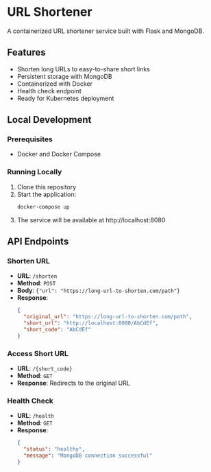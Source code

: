 # URL Shortener

A containerized URL shortener service built with Flask and MongoDB.

## Features

- Shorten long URLs to easy-to-share short links
- Persistent storage with MongoDB
- Containerized with Docker
- Health check endpoint
- Ready for Kubernetes deployment

## Local Development

### Prerequisites

- Docker and Docker Compose

### Running Locally

1. Clone this repository
2. Start the application:
   ```bash
   docker-compose up
   ```
3. The service will be available at http://localhost:8080

## API Endpoints

### Shorten URL

- **URL**: `/shorten`
- **Method**: `POST`
- **Body**: `{"url": "https://long-url-to-shorten.com/path"}`
- **Response**:
  ```json
  {
    "original_url": "https://long-url-to-shorten.com/path",
    "short_url": "http://localhost:8080/AbCdEf",
    "short_code": "AbCdEf"
  }
  ```

### Access Short URL

- **URL**: `/{short_code}`
- **Method**: `GET`
- **Response**: Redirects to the original URL

### Health Check

- **URL**: `/health`
- **Method**: `GET`
- **Response**:
  ```json
  {
    "status": "healthy",
    "message": "MongoDB connection successful"
  }
  ```
